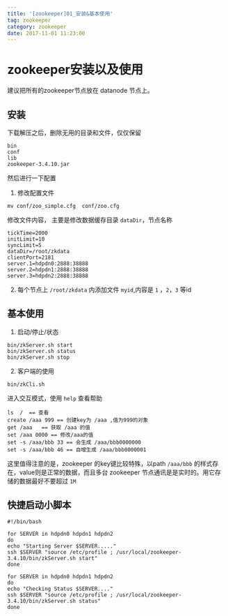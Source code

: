 ```yaml
---
title: '[zookeeper]01_安装&基本使用'
tag: zookeeper
category: zookeeper
date: 2017-11-01 11:23:00
---
```


# zookeeper安装以及使用

建议把所有的zookeeper节点放在 datanode 节点上。

## 安装

下载解压之后，删除无用的目录和文件，仅仅保留
```
bin  
conf  
lib  
zookeeper-3.4.10.jar
```
然后进行一下配置
1. 修改配置文件
```
mv conf/zoo_simple.cfg  conf/zoo.cfg
```
修改文件内容， 主要是修改数据缓存目录 `dataDir`，节点名称

```
tickTime=2000
initLimit=10
syncLimit=5
dataDir=/root/zkdata
clientPort=2181
server.1=hdpdn0:2888:38888
server.2=hdpdn1:2888:38888
server.3=hdpdn2:2888:38888
```
2. 每个节点上 `/root/zkdata` 内添加文件 `myid`,内容是 `1` ，`2`，`3` 等id

## 基本使用

1. 启动/停止/状态
```
bin/zkServer.sh start
bin/zkServer.sh status
bin/zkServer.sh stop
```
2. 客户端的使用
```
bin/zkCli.sh
```
进入交互模式，使用 `help` 查看帮助
```
ls  /  == 查看
create /aaa 999 == 创建key为 /aaa ,值为999的对象
get /aaa   == 获取 /aaa 的值
set /aaa 0000 == 修改/aaa的值
set -s /aaa/bbb 33 == 会生成 /aaa/bbb0000000 
set -s /aaa/bbb 46 == 自增生成 /aaa/bbb0000001 
```
这里值得注意的是，zookeeper 的key键比较特殊，以path `/aaa/bbb` 的样式存在，value则是正常的数据，而且多台
zookeeper 节点通讯是是实时的。用它存储的数据最好不要超过 `1M` 


## 快捷启动小脚本

```
#!/bin/bash

for SERVER in hdpdn0 hdpdn1 hdpdn2
do
echo "Starting Server $SERVER....."
ssh $SERVER "source /etc/profile ; /usr/local/zookeeper-3.4.10/bin/zkServer.sh start"
done

for SERVER in hdpdn0 hdpdn1 hdpdn2
do
echo "Checking Status $SERVER...."
ssh $SERVER "source /etc/profile ; /usr/local/zookeeper-3.4.10/bin/zkServer.sh status"
done
```
